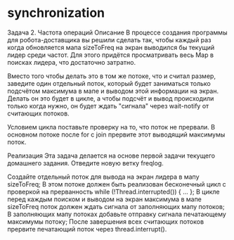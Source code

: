 # synchronization
Задача 2. Частота операций
Описание
В процессе создания программы для робота-доставщика вы решили сделать так, чтобы каждый раз когда обновляется мапа sizeToFreq на экран выводился бы текущий лидер среди частот. Для этого придётся просматривать весь Map в поисках лидера, что достаточно затратно.

Вместо того чтобы делать это в том же потоке, что и считал размер, заведите один отдельный поток, который будет заниматься только подсчётом максимума в мапе и выводом этой информации на экран. Делать он это будет в цикле, а чтобы подсчёт и вывод происходили только когда нужно, он будет ждать "сигнала" через wait-notify от считающих потоков.

Условием цикла поставьте проверку на то, что поток не прервали. В основном потоке после for с join прервите этот выводящий максимумы поток.

Реализация
Эта задача делается на основе первой задачи текущего домашнего задания. Отведите новую ветку freqlog.

Создайте отдельный поток для вывода на экран лидера в мапу sizeToFreq;
В этом потоке должен быть реализован бесконечный цикл с проверкой на прерванность while (!Thread.interrupted()) { ... };
В цикле перед каждым поиском и выводом на экран максимума в мапе sizeToFreq поток должен ждать сигнала от заполняющих мапу потоков;
В заполняющих мапу потоках добавьте отправку сигнала печатающему максимумы потоку;
После завершения всех считающих потоков прервите печатающий поток через thread.interrupt().
